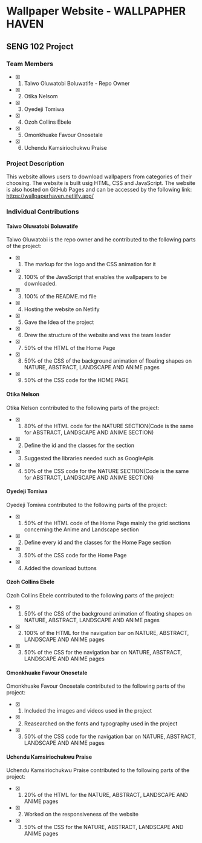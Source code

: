 # Wallpaper Website - WALLPAPHER HAVEN

## SENG 102 Project

### Team Members

- [x] 1. Taiwo Oluwatobi Boluwatife - Repo Owner
- [x] 2. Otika Nelsom
- [x] 3. Oyedeji Tomiwa
- [x] 4. Ozoh Collins Ebele
- [x] 5. Omonkhuake Favour Onosetale
- [x] 6. Uchendu Kamsiriochukwu Praise

### Project Description

This website allows users to download wallpapers from categories of their choosing. The website is built usig HTML, CSS and JavaScript. The website is also hosted on GitHub Pages and can be accessed by the following link: <https://wallpaperhaven.netlify.app/>

### Individual Contributions

#### Taiwo Oluwatobi Boluwatife

Taiwo Oluwatobi is the repo owner and he contributed to the following parts of the project:

- [x] 1. The markup for the logo and the CSS animation for it
- [x] 2. 100% of the JavaScript that enables the wallpapers to be downloaded.
- [x] 3. 100% of the README.md file
- [x] 4. Hosting the website on Netlify
- [x] 5. Gave the Idea of the project
- [x] 6. Drew the structure of the website and was the team leader
- [x] 7. 50% of the HTML of the Home Page
- [x] 8.  50% of the CSS of the background animation of floating shapes on NATURE, ABSTRACT, LANDSCAPE AND ANIME pages
- [x] 9. 50% of the CSS code for the HOME PAGE



#### Otika Nelson

Otika Nelson contributed to the following parts of the project:

- [x] 1. 80% of the HTML code for the NATURE SECTION(Code is the same for ABSTRACT, LANDSCAPE AND ANIME SECTION)
- [x] 2. Define the id and the classes for the section
- [x] 3. Suggested the libraries needed such as GoogleApis
- [x] 4. 50% of the CSS code for the NATURE SECTION(Code is the same for ABSTRACT, LANDSCAPE AND ANIME SECTION)

#### Oyedeji Tomiwa

Oyedeji Tomiwa contributed to the following parts of the project:

- [x] 1. 50% of the HTML code of the Home Page mainly the grid sections concerning the Anime and Landscape section
- [x] 2. Define every id and the classes for the Home Page section
- [x] 3. 50% of the CSS code for the Home Page
- [x] 4. Added the download buttons

#### Ozoh Collins Ebele

Ozoh Collins Ebele contributed to the following parts of the project:

- [x] 1. 50% of the CSS of the background animation of floating shapes on NATURE, ABSTRACT, LANDSCAPE AND ANIME pages
- [x] 2. 100% of the HTML for the navigation bar on NATURE, ABSTRACT, LANDSCAPE AND ANIME pages
- [x] 3. 50% of the CSS for the navigation bar on NATURE, ABSTRACT, LANDSCAPE AND ANIME pages

#### Omonkhuake Favour Onosetale
Omonkhuake Favour Onosetale contributed to the following parts of the project:

- [x] 1. Included the images and videos used in the project
- [x] 2. Reasearched on the fonts and typography used in the project
- [x] 3. 50% of the CSS code for the navigation bar on NATURE, ABSTRACT, LANDSCAPE AND ANIME pages

#### Uchendu Kamsiriochukwu Praise

Uchendu Kamsiriochukwu Praise contributed to the following parts of the project:

- [x] 1. 20% of the HTML for the NATURE, ABSTRACT, LANDSCAPE AND ANIME pages
- [x] 2. Worked on the responsiveness of the website
- [x] 3. 50% of the CSS for the NATURE, ABSTRACT, LANDSCAPE AND ANIME pages